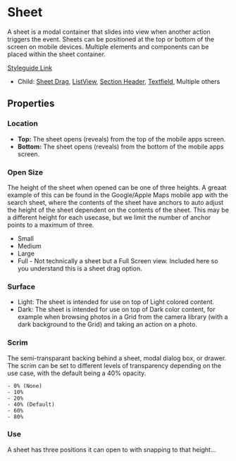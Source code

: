 # Sheet

A sheet is a modal container that slides into view when another action triggers the event. Sheets can be positioned at the top or bottom of the screen on mobile devices. Multiple elements and components can be placed within the sheet container.

[Styleguide Link](https://zpl.io/2jyLrnW)

* Child: [Sheet Drag](sheet-drag.md), [ListView](../list-view/), [Section Header](../sec-head.md), [Textfield](../form/textfield.md), Multiple others

## Properties

### Location

* **Top:** The sheet opens (reveals) from the top of the mobile apps screen.
* **Bottom:** The sheet opens (reveals) from the bottom of the mobile apps screen.

### Open Size

The height of the sheet when opened can be one of three heights. A greaat example of this can be found in the Google/Apple Maps mobile app with the search sheet, where the contents of the sheet have anchors to auto adjust the height of the sheet dependent on the contents of the sheet. This may be a different height for each usecase, but we limit the number of anchor points to a maximum of three.

* Small
* Medium
* Large
* Full - Not technically a sheet but a Full Screen view. Included here so you understand this is a sheet drag option.

### Surface

* Light: The sheet is intended for use on top of Light colored content.
* Dark: The sheet is intended for use on top of Dark color content, for example when browsing photos in a Grid from the camera library (with a dark background to the Grid) and taking an action on a photo.

### Scrim

The semi-transparant backing behind a sheet, modal dialog box, or drawer. The scrim can be set to different levels of transparency depending on the use case, with the default being a 40% opacity.

```
- 0% (None)
- 10%
- 20%
- 40% (Default)
- 60%
- 80%
```

### Use

A sheet has three positions it can open to with snapping to that height...
